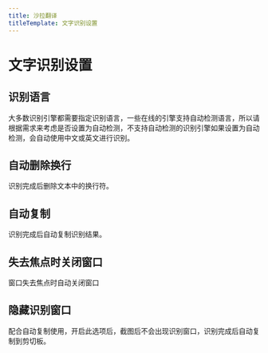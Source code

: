 ```yaml
---
title: 沙拉翻译
titleTemplate: 文字识别设置
---
```


# 文字识别设置

## 识别语言

大多数识别引擎都需要指定识别语言，一些在线的引擎支持自动检测语言，所以请根据需求来考虑是否设置为自动检测，不支持自动检测的识别引擎如果设置为自动检测，会自动使用中文或英文进行识别。

## 自动删除换行

识别完成后删除文本中的换行符。

## 自动复制

识别完成后自动复制识别结果。

## 失去焦点时关闭窗口

窗口失去焦点时自动关闭窗口

## 隐藏识别窗口

配合自动复制使用，开启此选项后，截图后不会出现识别窗口，识别完成后自动复制到剪切板。
